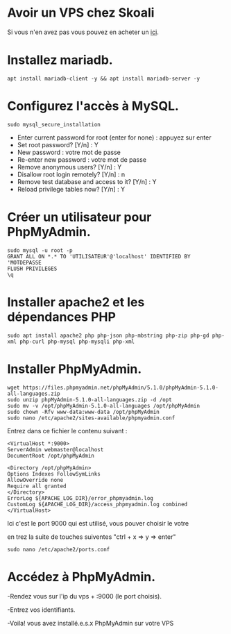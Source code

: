 # Avoir un VPS chez Skoali
Si vous n'en avez pas vous pouvez en acheter un [ici](https://skoali.com).

# Installez mariadb.
```apt install mariadb-client -y && apt install mariadb-server -y```

# Configurez l'accès à MySQL.
```sudo mysql_secure_installation```

 * Enter current password for root (enter for none) : appuyez sur enter
 * Set root password? [Y/n] : Y
 * New password : votre mot de passe
 * Re-enter new password : votre mot de passe
 * Remove anonymous users? [Y/n] : Y
 * Disallow root login remotely? [Y/n] : n
 * Remove test database and access to it? [Y/n] : Y
 * Reload privilege tables now? [Y/n] : Y

# Créer un utilisateur pour PhpMyAdmin.
```
sudo mysql -u root -p
GRANT ALL ON *.* TO 'UTILISATEUR'@'localhost' IDENTIFIED BY 'MOTDEPASSE  
FLUSH PRIVILEGES  
\q
```  

# Installer apache2 et les dépendances PHP

```sudo apt install apache2 php php-json php-mbstring php-zip php-gd php-xml php-curl php-mysql php-mysqli php-xml```

# Installer PhpMyAdmin.
```
wget https://files.phpmyadmin.net/phpMyAdmin/5.1.0/phpMyAdmin-5.1.0-all-languages.zip
sudo unzip phpMyAdmin-5.1.0-all-languages.zip -d /opt
sudo mv -v /opt/phpMyAdmin-5.1.0-all-languages /opt/phpMyAdmin
sudo chown -Rfv www-data:www-data /opt/phpMyAdmin
sudo nano /etc/apache2/sites-available/phpmyadmin.conf
```
Entrez dans ce fichier le contenu suivant :

```
<VirtualHost *:9000>
ServerAdmin webmaster@localhost
DocumentRoot /opt/phpMyAdmin
 
<Directory /opt/phpMyAdmin>
Options Indexes FollowSymLinks
AllowOverride none
Require all granted
</Directory>
ErrorLog ${APACHE_LOG_DIR}/error_phpmyadmin.log
CustomLog ${APACHE_LOG_DIR}/access_phpmyadmin.log combined
</VirtualHost>
```
Ici c'est le port 9000 qui est utilisé, vous pouver choisir le votre

en trez la suite de touches suiventes "ctrl + x => y => enter"

```sudo nano /etc/apache2/ports.conf```

# Accédez à PhpMyAdmin.

 -Rendez vous sur l'ip du vps + :9000 (le port choisis).

 -Entrez vos identifiants.

 -Voila! vous avez installé.e.s.x PhpMyAdmin sur votre VPS 
